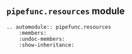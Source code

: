 ## `pipefunc.resources` module

```{eval-rst}
.. automodule:: pipefunc.resources
    :members:
    :undoc-members:
    :show-inheritance:
```
